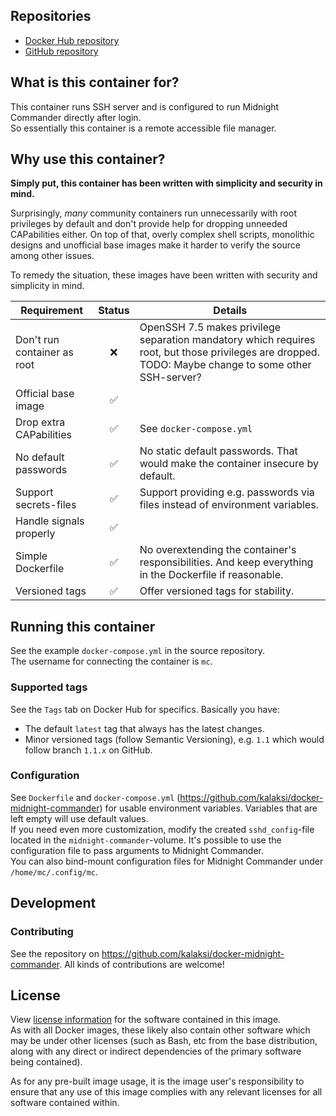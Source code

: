 
## Repositories
- [Docker Hub repository](https://registry.hub.docker.com/u/kalaksi/midnight-commander/)
- [GitHub repository](https://github.com/kalaksi/docker-midnight-commander)

## What is this container for?
This container runs SSH server and is configured to run Midnight Commander directly after login.  
So essentially this container is a remote accessible file manager.  

## Why use this container?
**Simply put, this container has been written with simplicity and security in mind.**

Surprisingly, _many_ community containers run unnecessarily with root privileges by default and don't provide help for dropping unneeded CAPabilities either.
On top of that, overly complex shell scripts, monolithic designs and unofficial base images make it harder to verify the source among other issues.

To remedy the situation, these images have been written with security and simplicity in mind.

|Requirement                   |Status|Details|
|------------------------------|:----:|-------|
|Don't run container as root   |❌    | OpenSSH 7.5 makes privilege separation mandatory which requires root, but those privileges are dropped. TODO: Maybe change to some other SSH-server? |
|Official base image           |✅    | |
|Drop extra CAPabilities       |✅    | See ```docker-compose.yml``` |
|No default passwords          |✅    | No static default passwords. That would make the container insecure by default.|
|Support secrets-files         |✅    | Support providing e.g. passwords via files instead of environment variables.|
|Handle signals properly       |✅    | |
|Simple Dockerfile             |✅    | No overextending the container's responsibilities. And keep everything in the Dockerfile if reasonable. |
|Versioned tags                |✅    | Offer versioned tags for stability.|

## Running this container
See the example ```docker-compose.yml``` in the source repository.  
The username for connecting the container is ```mc```.

### Supported tags
See the ```Tags``` tab on Docker Hub for specifics. Basically you have:
- The default ```latest``` tag that always has the latest changes.
- Minor versioned tags (follow Semantic Versioning), e.g. ```1.1``` which would follow branch ```1.1.x``` on GitHub.

### Configuration
See ```Dockerfile``` and ```docker-compose.yml``` (<https://github.com/kalaksi/docker-midnight-commander>) for usable environment variables. Variables that are left empty will use default values.  
If you need even more customization, modify the created ```sshd_config```-file located in the ```midnight-commander```-volume. It's possible to use the configuration file to pass arguments to Midnight Commander.  
You can also bind-mount configuration files for Midnight Commander under ```/home/mc/.config/mc```.  

## Development

### Contributing
See the repository on <https://github.com/kalaksi/docker-midnight-commander>.
All kinds of contributions are welcome!

## License
View [license information](https://github.com/kalaksi/docker-midnight-commander/blob/master/LICENSE) for the software contained in this image.  
As with all Docker images, these likely also contain other software which may be under other licenses (such as Bash, etc from the base distribution, along with any direct or indirect dependencies of the primary software being contained).  
  
As for any pre-built image usage, it is the image user's responsibility to ensure that any use of this image complies with any relevant licenses for all software contained within.
